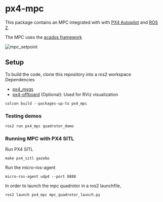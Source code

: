 # px4-mpc
This package contains an MPC integrated with with [PX4 Autopilot](https://px4.io/) and [ROS 2](https://ros.org/).

The MPC uses the [acados framework](https://github.com/acados/acados)

![mpc_setpoint](https://github.com/Jaeyoung-Lim/px4-mpc/assets/5248102/35dae5bf-626e-4272-a552-5f5d7e3c04cd)

## Setup
To build the code, clone this repository into a ros2 workspace
Dependencies
- [px4_msgs](https://github.com/PX4/px4_msgs/pull/15)
- [px4-offboard](https://github.com/Jaeyoung-Lim/px4-offboard) (Optional): Used for RViz visualization

```
colcon build --packages-up-to px4_mpc
```

### Testing demos
```
ros2 run px4_mpc quadrotor_demo
```

### Running MPC with PX4 SITL

Run PX4 SITL
```
make px4_sitl gazebo
```

Run the micro-ros-agent
```
micro-ros-agent udp4 --port 8888
```

In order to launch the mpc quadrotor in a ros2 launchfile,
```
ros2 launch px4_mpc mpc_quadrotor_launch.py 
```
